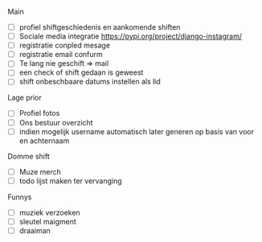 Main

- [ ] profiel shiftgeschiedenis en aankomende shiften
- [ ] Sociale media integratie https://pypi.org/project/django-instagram/
- [ ] registratie conpled mesage
- [ ] registratie email confurm
- [ ] Te lang nie geschift => mail
- [ ] een check of shift gedaan is geweest
- [ ] shift onbeschbaare datums instellen als lid

Lage prior

- [ ] Profiel fotos
- [ ] Ons bestuur overzicht
- [ ] indien mogelijk username automatisch later generen op basis van voor en achternaam

Domme shift

- [ ] Muze merch
- [ ] todo lijst maken ter vervanging

Funnys

- [ ] muziek verzoeken
- [ ] sleutel maigment
- [ ] draaiman
